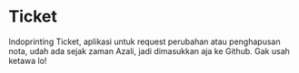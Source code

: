 # Ticket
Indoprinting Ticket, aplikasi untuk request perubahan atau penghapusan nota, udah ada sejak zaman Azali, jadi dimasukkan aja ke Github. Gak usah ketawa lo!